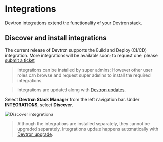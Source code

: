 # Integrations

Devtron integrations extend the functionality of your Devtron stack.

## Discover and install integrations

The current release of Devtron supports the Build and Deploy (CI/CD) integration. More integrations will be available soon; to request one, please [submit a ticket](https://github.com/devtron-labs/devtron/issues/new/choose)

> Integrations can be installed by super admins; However other user roles can browse and request super admins to install the required integrations.

> Integrations are updated along with [Devtron updates](../../resources/upgrade/).

Select **Devtron Stack Manager** from the left navigation bar. Under **INTEGRATIONS**, select **Discover**.

![Discover integrations](https://devtron-public-asset.s3.us-east-2.amazonaws.com/integrations/devtron-integrations.jpg)

> Although the integrations are installed separately, they cannot be upgraded separately. Integrations update happens automatically with [Devtron upgrade](./#upgrade-devtron).
